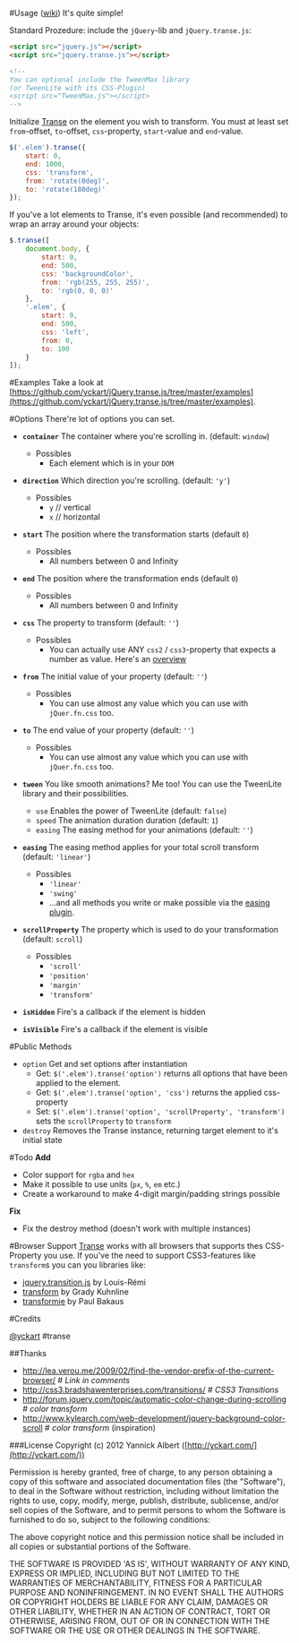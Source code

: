 #Usage ([wiki](https://github.com/yckart/jquery.transe.js/wiki))
It's quite simple!

Standard Prozedure: include the `jQuery`-lib and `jQuery.transe.js`:
```html
<script src="jquery.js"></script>
<script src="jquery.transe.js"></script>

<!--
You can optional include the TweenMax library
(or TweenLite with its CSS-Plugin)
<script src="TweenMax.js"></script>
-->
```

Initialize [Transe](http://github.com/yckart/jquery.transe.js) on the element you wish to transform. You must at least set `from`-offset, `to`-offset, `css`-property, `start`-value and `end`-value.
```javascript
$('.elem').transe({
    start: 0,
    end: 1000,
    css: 'transform',
    from: 'rotate(0deg)',
    to: 'rotate(180deg)'
});
```

If you've a lot elements to Transe, it's even possible (and recommended) to wrap an array around your objects:

```javascript
$.transe([
    document.body, {
        start: 0,
        end: 500,
        css: 'backgroundColor',
        from: 'rgb(255, 255, 255)',
        to: 'rgb(0, 0, 0)'
    },
    '.elem', {
        start: 0,
        end: 500,
        css: 'left',
        from: 0,
        to: 100
    }
]);
```

#Examples
Take a look at [https://github.com/yckart/jQuery.transe.js/tree/master/examples](https://github.com/yckart/jQuery.transe.js/tree/master/examples).


#Options
There're lot of options you can set.

* <b>`container`</b> The container where you're scrolling in. (default: `window`)
    * Possibles
        * Each element which is in your `DOM`

* <b>`direction`</b> Which direction you're scrolling. (default: `'y'`)
    * Possibles
        * `y` // vertical
        * `x` // horizontal

* <b>`start`</b> The position where the transformation starts (default `0`)
    * Possibles
        * All numbers between 0 and Infinity

* <b>`end`</b> The position where the transformation ends (default `0`)
    * Possibles
        * All numbers between 0 and Infinity

* <b>`css`</b> The property to transform (default: `''`)
    * Possibles
        * You can actually use ANY `css2` / `css3`-property that expects a number as value. Here's an [overview](https://github.com/yckart/jQuery.transe.js/wiki/Properties)

* <b>`from`</b> The initial value of your property (default: `''`)
    * Possibles
        * You can use almost any value which you can use with `jQuer.fn.css` too.

* <b>`to`</b> The end value of your property (default: `''`)
    * Possibles
        * You can use almost any value which you can use with `jQuer.fn.css` too.

* <b>`tween`</b> You like smooth animations? Me too! You can use the TweenLite library and their possibilities.
    * `use` Enables the power of TweenLite (default: `false`)
    * `speed` The animation duration duration (default: `1`)
    * `easing` The easing method for your animations (default: `''`)

* <b>`easing`</b> The easing method applies for your total scroll transform (default: `'linear'`)
    * Possibles
        * `'linear'`
        * `'swing'`
        * ...and all methods you write or make possible via the [easing plugin](http://gsgd.co.uk/sandbox/jquery/easing/).

* <b>`scrollProperty`</b> The property which is used to do your transformation (default: `scroll`)
    * Possibles
        * `'scroll'`
        * `'position'`
        * `'margin'`
        * `'transform'`

* <b>`isHidden`</b> Fire's a callback if the element is hidden
* <b>`isVisible`</b> Fire's a callback if the element is visible

#Public Methods
* `option` Get and set options after instantiation
    * Get: `$('.elem').transe('option')` returns all options that have been applied to the element.
    * Get: `$('.elem').transe('option', 'css')` returns the applied css-property
    * Set: `$('.elem').transe('option', 'scrollProperty', 'transform')` sets the `scrollProperty` to `transform`
* `destroy` Removes the Transe instance, returning target element to it's initial state

#Todo
**Add**
* Color support for `rgba` and `hex`
* Make it possible to use units (`px`, `%`, `em` etc.)
* Create a workaround to make 4-digit margin/padding strings possible

**Fix**
* Fix the destroy method (doesn't work with multiple instances)

#Browser Support
[Transe](http://github.com/yckart/jquery.transe.js) works with all browsers that supports thes CSS-Property you use. If you've the need to support CSS3-features like `transform`s you can you libraries like:
* [jquery.transition.js](https://github.com/louisremi/jquery.transition.js) by Louis-Rémi
* [transform](https://github.com/heygrady/transform) by Grady Kuhnline
* [transformie](https://github.com/pbakaus/transformie) by Paul Bakaus

#Credits

[@yckart](http://twitter.com/yckart/) #transe


##Thanks
- http://lea.verou.me/2009/02/find-the-vendor-prefix-of-the-current-browser/ # *Link in comments*
- http://css3.bradshawenterprises.com/transitions/ # *CSS3 Transitions*
- http://forum.jquery.com/topic/automatic-color-change-during-scrolling # *color transform*
- http://www.kylearch.com/web-development/jquery-background-color-scroll # *color transform* (inspiration)


###License
Copyright (c) 2012 Yannick Albert ([http://yckart.com/](http://yckart.com/))

Permission is hereby granted, free of charge, to any person obtaining a copy of this software and associated documentation files (the "Software"), to deal in the Software without restriction, including without limitation the rights to use, copy, modify, merge, publish, distribute, sublicense, and/or sell copies of the Software, and to permit persons to whom the Software is furnished to do so, subject to the following conditions:

The above copyright notice and this permission notice shall be included in all copies or substantial portions of the Software.

THE SOFTWARE IS PROVIDED 'AS IS', WITHOUT WARRANTY OF ANY KIND, EXPRESS OR IMPLIED, INCLUDING BUT NOT LIMITED TO THE WARRANTIES OF MERCHANTABILITY, FITNESS FOR A PARTICULAR PURPOSE AND NONINFRINGEMENT. IN NO EVENT SHALL THE AUTHORS OR COPYRIGHT HOLDERS BE LIABLE FOR ANY CLAIM, DAMAGES OR OTHER LIABILITY, WHETHER IN AN ACTION OF CONTRACT, TORT OR OTHERWISE, ARISING FROM, OUT OF OR IN CONNECTION WITH THE SOFTWARE OR THE USE OR OTHER DEALINGS IN THE SOFTWARE.
